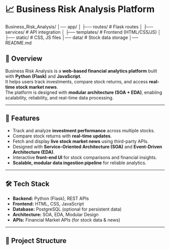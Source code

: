 # 📈 Business Risk Analysis Platform
Business_Risk_Analysis/
│── app/
│ ├── routes/ # Flask routes
│ ├── services/ # API integration
│ ├── templates/ # Frontend (HTML/CSS/JS)
│ ├── static/ # CSS, JS files
│── data/ # Stock data storage
│── README.md


## 📖 Overview
Business Risk Analysis is a **web-based financial analytics platform** built with **Python (Flask)** and **JavaScript**.  
It helps users track investments, compare stock returns, and access **real-time stock market news**.  
The platform is designed with **modular architecture (SOA + EDA)**, enabling scalability, reliability, and real-time data processing.

---

## 🚀 Features
- Track and analyze **investment performance** across multiple stocks.
- Compare stock returns with **real-time updates**.
- Fetch and display **live stock market news** using third-party APIs.
- Designed with **Service-Oriented Architecture (SOA)** and **Event-Driven Architecture (EDA)**.
- Interactive **front-end UI** for stock comparisons and financial insights.
- **Scalable, modular data ingestion pipeline** for reliable analytics.

---

## 🛠️ Tech Stack
- **Backend:** Python (Flask), REST APIs  
- **Frontend:** HTML, CSS, JavaScript  
- **Database:** PostgreSQL (optional for persistent data)  
- **Architecture:** SOA, EDA, Modular Design  
- **APIs:** Financial Market APIs (for stock data & news)  

---

## 📂 Project Structure
